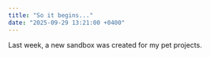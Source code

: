 ```yaml
---
title: "So it begins..."
date: "2025-09-29 13:21:00 +0400"
---
```


Last week, a new sandbox was created for my pet projects.
